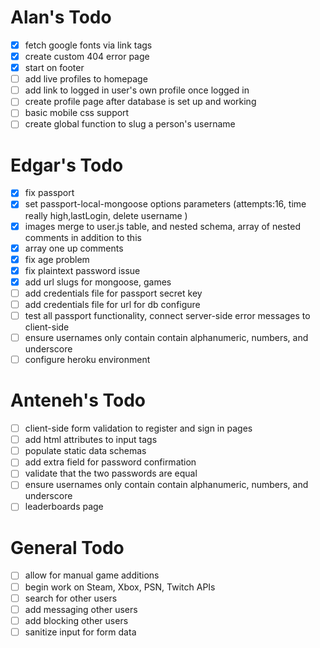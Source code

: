 # Alan's Todo
- [X] fetch google fonts via link tags
- [X] create custom 404 error page
- [X] start on footer
- [ ] add live profiles to homepage
- [ ] add link to logged in user's own profile once logged in
- [ ] create profile page after database is set up and working
- [ ] basic mobile css support
- [ ] create global function to slug a person's username

# Edgar's Todo
- [X] fix passport
- [X] set passport-local-mongoose options parameters (attempts:16, time really high,lastLogin, delete username )
- [X] images merge to user.js table, and nested schema, array of nested comments in addition to this
- [X] array one up comments
- [X] fix age problem
- [X] fix plaintext password issue
- [X] add url slugs for mongoose, games
- [ ] add credentials file for passport secret key
- [ ] add credentials file for url for db configure
- [ ] test all passport functionality, connect server-side error messages to client-side
- [ ] ensure usernames only contain contain alphanumeric, numbers, and underscore
- [ ] configure heroku environment

# Anteneh's Todo
- [ ] client-side form validation to register and sign in pages
- [ ] add html attributes to input tags
- [ ] populate static data schemas
- [ ] add extra field for password confirmation
- [ ] validate that the two passwords are equal
- [ ] ensure usernames only contain contain alphanumeric, numbers, and underscore
- [ ] leaderboards page

# General Todo
- [ ] allow for manual game additions
- [ ] begin work on Steam, Xbox, PSN, Twitch APIs
- [ ] search for other users
- [ ] add messaging other users
- [ ] add blocking other users
- [ ] sanitize input for form data
